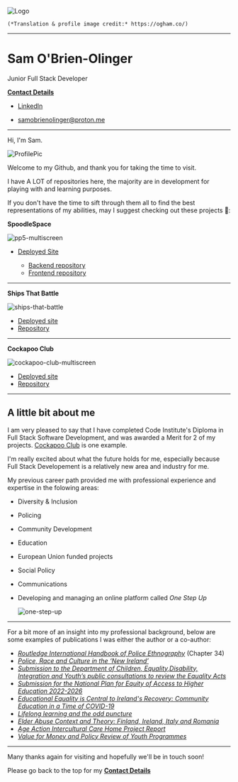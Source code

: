 ![Logo](https://res.cloudinary.com/dzhbg6go0/image/upload/v1691751976/ProfileImageIIAugust2023_w2ovfq.jpg)
  
    (*Translation & profile image credit:* https://ogham.co/)
__________________________________________________________________________________________________________________________________________
# Sam O'Brien-Olinger
  Junior Full Stack Developer

**[Contact Details](#contact-details)**

 - [LinkedIn](https://www.linkedin.com/in/sam-o-brien-olinger-b658283a/)
 
 - samobrienolinger@proton.me
__________________________________________________________________________________________________________________________________________

Hi, I'm Sam.

![ProfilePic](https://res.cloudinary.com/dzhbg6go0/image/upload/v1692011747/AtASlant_lno4wp.jpg)

Welcome to my Github, and thank you for taking the time to visit.  

I have A LOT of repositories here, the majority are in development for playing with and learning purposes. 

If you don't have the time to sift through them all to find the best representations of my abilities, may I suggest checking out these projects 🙂:


**SpoodleSpace**
  
  ![pp5-multiscreen](https://res.cloudinary.com/dzhbg6go0/image/upload/v1692012034/PP5-multiscreen_hucdla.jpg)

  - [Deployed Site](https://spoodle-space-pp5.herokuapp.com/)
    
    - [Backend repository](https://github.com/SamOBrienOlinger/drf-spoodle-space)
    - [Frontend repository](https://github.com/SamOBrienOlinger/spoodle-space-pp5)
 

__________________________________________________________________________________________________________________________________________    
**Ships That Battle**
  
  ![ships-that-battle](https://res.cloudinary.com/dzhbg6go0/image/upload/v1692012172/ships-that-battle_p00jje.jpg)

  - [Deployed site](https://spoodle-space-pp5.herokuapp.com/)
  - [Repository](https://github.com/SamOBrienOlinger/Ships-that-Battle)

__________________________________________________________________________________________________________________________________________
 
 **Cockapoo Club**
  
  ![cockapoo-club-multiscreen](https://res.cloudinary.com/dzhbg6go0/image/upload/v1692012284/cockapoo-club-multiscreen_ji9fl3.jpg)

  - [Deployed site](https://home-cockapoo-club-pp4.herokuapp.com/)
  - [Repository](https://github.com/SamOBrienOlinger/Cockapoo-Club-PortProj4)
__________________________________________________________________________________________________________________________________________

## A little bit about me

  I am very pleased to say that I have completed Code Institute's Diploma in Full Stack Software Development, and was awarded a Merit for 2 of my projects. [Cockapoo Club](https://home-cockapoo-club-pp4.herokuapp.com/) is one example. 
  
  I'm really excited about what the future holds for me, especially because Full Stack Developement is a relatively new area and industry for me. 
  
  My previous career path provided me with professional experience and expertise in the folowing areas:

  - Diversity & Inclusion
  - Policing  
  - Community Development
  - Education
  - European Union funded projects
  - Social Policy
  - Communications

  - Developing and managing an online platform called *One Step Up*


    ![one-step-up](https://res.cloudinary.com/dzhbg6go0/image/upload/v1692012823/OSU_uumflg.jpg)

__________________________________________________________________________________________________________________________________________

For a bit more of an insight into my professional background, below are some examples of publications I was either the author or a co-author:

- [*Routledge International Handbook of Police Ethnography*](https://www.routledge.com/Routledge-International-Handbook-of-Police-Ethnography/Fleming-Charman/p/book/9780367539399?utm_medium=email&utm_source=EmailStudio%25%25__AdditionalEmailAttribute4%25%25&utm_campaign=B190608179_4539656%25%25__AdditionalEmailAttribute1%25%25) (Chapter 34)
- [*Police, Race and Culture in the ‘New Ireland’*](https://link.springer.com/book/10.1057/9781137490452)
- [*Submission to the Department of Children, Equality,Disability, Integration and Youth’s public consultations to review the Equality Acts*](https://www.aontas.com/assets/resources/Submissions/Equality%20Acts%20Consultation%20Paper_AONTAS%202021.docx.pdf)
- [*Submission for the National Plan for Equity of Access to Higher Education 2022-2026*](https://www.aontas.com/assets/resources/Submissions/AONTAS%20Submission_NAP%202022-2026.pdf)
- [*Educational Equality is Central to Ireland's Recovery: Community Education in a Time of COVID-19*](https://www.aontas.com/assets/resources/CEN%20Census/CEN%20Census%20Policy%20Paper.pdf)
- [*Lifelong learning and the odd puncture*](https://www.ageaction.ie/sites/default/files/attachments/third_and_final_proof.pdf)
- [*Elder Abuse Context and Theory: Finland, Ireland, Italy and Romania*](http://www.combatingelderabuse.eu/wp-content/uploads/2016/04/Booklet_stage.pdf)
- [*Age Action Intercultural Care Home Project Report*](https://www.ageaction.ie/sites/default/files/23626-Age%20Action%20Inter-Cultural%20Report-LR4.pdf)
- [*Value for Money and Policy Review of Youth Programmes*](http://www.drugsandalcohol.ie/23242/1/ValueforMoneyYouthProjects.pdf)
__________________________________________________________________________________________________________________________________________

Many thanks again for visiting and hopefully we'll be in touch soon! 

Please go back to the top for my **[Contact Details](#contact-details)**


<!-- ### Hi there 👋 -->

<!--
**SamOBrienOlinger/SamOBrienOlinger** is a ✨ _special_ ✨ repository because its `README.md` (this file) appears on your GitHub profile.

Here are some ideas to get you started:

- 🔭 I’m currently working on ...
- 🌱 I’m currently learning ...
- 👯 I’m looking to collaborate on ...
- 🤔 I’m looking for help with ...
- 💬 Ask me about ...
- 📫 How to reach me: ...
- 😄 Pronouns: ...
- ⚡ Fun fact: ...
-->
